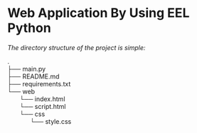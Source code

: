 <html>
<h1>Web Application By Using EEL Python</h1>
<body>
    <div><i>The directory structure of the project is simple:</i></div>
    <p>
.<br>
├── main.py<br>
├── README.md<br>
├── requirements.txt<br>
└── web<br>
&nbsp;&nbsp;&nbsp;&nbsp;&nbsp;&nbsp;&nbsp;└── index.html<br>
&nbsp;&nbsp;&nbsp;&nbsp;&nbsp;&nbsp;&nbsp;└── script.html<br>
&nbsp;&nbsp;&nbsp;&nbsp;&nbsp;&nbsp;&nbsp;└── css<br>
&nbsp;&nbsp;&nbsp;&nbsp;&nbsp;&nbsp;&nbsp;&nbsp;&nbsp;&nbsp;&nbsp;&nbsp;&nbsp;└── style.css <br>
    </p>
<body>        
</html>
